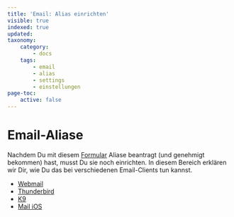 ```yaml
---
title: 'Email: Alias einrichten'
visible: true
indexed: true
updated:
taxonomy:
    category:
        - docs
    tags:
        - email
        - alias
        - settings
        - einstellungen
page-toc:
    active: false
---
```


# Email-Aliase

Nachdem Du mit diesem [Formular](https://disroot.org/de/forms/alias-request-form) Aliase beantragt (und genehmigt bekommen) hast, musst Du sie noch einrichten. In diesem Bereich erklären wir Dir, wie Du das bei verschiedenen Email-Clients tun kannst.

- [Webmail](webmail)
- [Thunderbird](thunderbird)
- [K9](k9)
- [Mail iOS](mailios)
